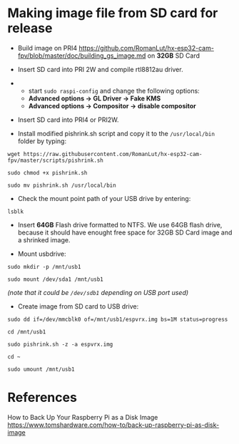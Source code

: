 
# Making image file from SD card for release
- Build image on PRI4 https://github.com/RomanLut/hx-esp32-cam-fpv/blob/master/doc/building_gs_image.md on **32GB** SD Card
 
- Insert SD card into PRI 2W and compile rtl8812au driver.

- * start ```sudo raspi-config``` and change the following options:
  * **Advanced options -> GL Driver -> Fake KMS**
  * **Advanced options -> Compositor -> disable compositor**

- Insert SD card into PRI4 or PRI2W.

- Install modified pishrink.sh script and copy it to the ```/usr/local/bin``` folder by typing: 

```wget https://raw.githubusercontent.com/RomanLut/hx-esp32-cam-fpv/master/scripts/pishrink.sh```

```sudo chmod +x pishrink.sh```

```sudo mv pishrink.sh /usr/local/bin```

- Check the mount point path of your USB drive by entering:

```lsblk```

- Insert **64GB** Flash drive formatted to NTFS. We use 64GB flash drive, because it should have enought free space for 32GB SD Card image and a shrinked image.

- Mount usbdrive:

```sudo mkdir -p /mnt/usb1```

```sudo mount /dev/sda1 /mnt/usb1```

_(note that it could be ```/dev/sdb1``` depending on USB port used)_

- Create image from SD card to USB drive:

```sudo dd if=/dev/mmcblk0 of=/mnt/usb1/espvrx.img bs=1M status=progress```

```cd /mnt/usb1```

```sudo pishrink.sh -z -a espvrx.img```

```cd ~```

```sudo umount /mnt/usb1```

# References

How to Back Up Your Raspberry Pi as a Disk Image https://www.tomshardware.com/how-to/back-up-raspberry-pi-as-disk-image
